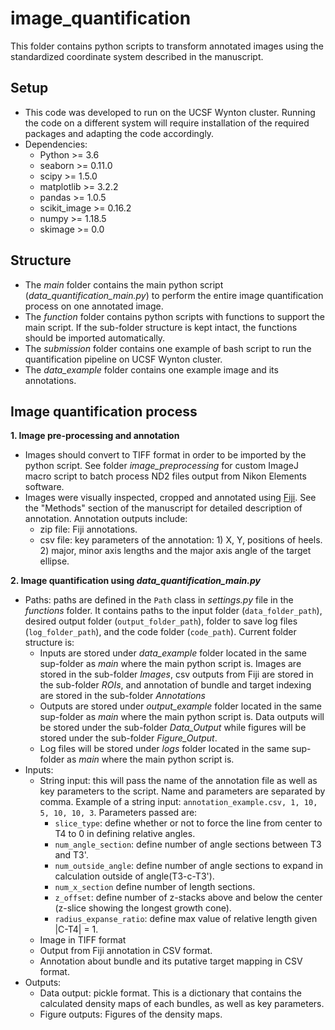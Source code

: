 
# image_quantification
This folder contains python scripts to transform annotated images using the standardized coordinate system described in the manuscript.

## Setup
- This code was developed to run on the UCSF Wynton cluster. Running the code on a different system will require installation of the required packages and adapting the code accordingly. 
- Dependencies:
	- Python >= 3.6
	- seaborn >= 0.11.0
	- scipy >= 1.5.0
	- matplotlib >= 3.2.2
	- pandas >= 1.0.5
	- scikit_image >= 0.16.2
	- numpy >= 1.18.5
	- skimage >= 0.0


## Structure
- The _main_ folder contains the main python script (_data_quantification_main.py_) to perform the entire image quantification process on one annotated image. 
- The _function_ folder contains python scripts with functions to support the main script. If the sub-folder structure is kept intact, the functions should be imported automatically.
- The _submission_ folder contains one example of bash script to run the quantification pipeline on UCSF Wynton cluster.
- The _data_example_ folder contains one example image and its annotations.

## Image quantification process
**1. Image pre-processing and annotation**
- Images should convert to TIFF format in order to be imported by the python script. See folder _image_preprocessing_ for custom ImageJ macro script to batch process ND2 files output from Nikon Elements software.
- Images were visually inspected, cropped and annotated using [Fiji](https://imagej.net/Fiji).  See the "Methods" section of the manuscript for detailed description of annotation. Annotation outputs include: 
	-  zip file: Fiji annotations. 
	- csv file: key parameters of the annotation: 1) X, Y, positions of heels. 2) major, minor axis lengths and the major axis angle of the target ellipse.

**2. Image quantification using _data_quantification_main.py_**
- Paths: paths are defined in the `Path` class in _settings.py_ file in the _functions_ folder. It contains paths to the input folder (`data_folder_path`), desired output folder (`output_folder_path`), folder to save log files (`log_folder_path`), and the code folder (`code_path`). Current folder structure is:
	- Inputs are stored under _data_example_ folder located in the same sup-folder as _main_ where the main python script is. Images are stored in the sub-folder _Images_, csv outputs from Fiji are stored in the sub-folder _ROIs_, and annotation of bundle and target indexing are stored in the sub-folder _Annotations_
	- Outputs are stored under _output_example_ folder located in the same sup-folder as _main_ where the main python script is. Data outputs will be stored under the sub-folder _Data_Output_ while figures will be stored under the sub-folder _Figure_Output_.
	- Log files will be stored under _logs_ folder located in the same sup-folder as _main_ where the main python script is.
- Inputs:
	- String input: this will pass the name of the annotation file as well as key parameters to the script. Name and parameters are separated by comma. Example of a string input: `annotation_example.csv, 1, 10, 5, 10, 10, 3`. Parameters passed are: 
		- `slice_type`: define whether or not to force the line from center to T4 to 0 in defining relative angles. 
		- `num_angle_section`: define number of angle sections between T3 and T3'.
		- `num_outside_angle`: define number of angle sections to expand in calculation outside of angle(T3-c-T3').
		- `num_x_section` define number of length sections.
		- `z_offset`: define number of z-stacks above and below the center (z-slice showing the longest growth cone).
		- `radius_expanse_ratio`: define max value of relative length given |C-T4| = 1.
	- Image in TIFF format
	- Output from Fiji annotation in CSV format.
	- Annotation about bundle and its putative target mapping in CSV format.
- Outputs:
	- Data output: pickle format. This is a dictionary that contains the calculated density maps of each bundles, as well as key parameters.
	- Figure outputs: Figures of the density maps.
